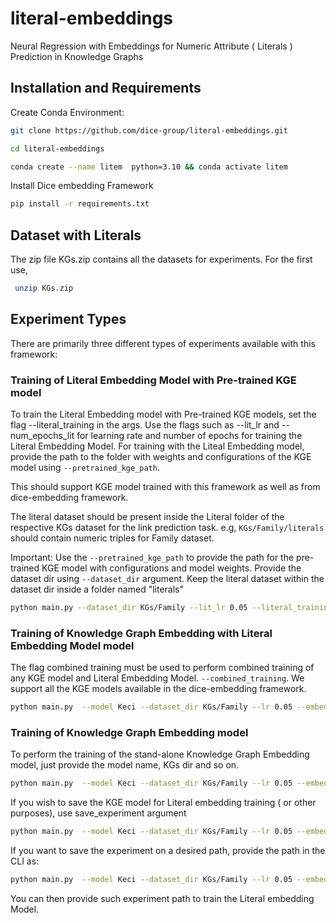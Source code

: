 # literal-embeddings
Neural Regression with Embeddings for Numeric Attribute ( Literals ) Prediction in Knowledge Graphs

## Installation and Requirements

Create Conda Environment:
```bash
git clone https://github.com/dice-group/literal-embeddings.git
```
```bash
cd literal-embeddings
```

```bash
conda create --name litem  python=3.10 && conda activate litem
```
Install Dice embedding Framework
```bash
pip install -r requirements.txt
```

## Dataset with Literals

The zip file KGs.zip contains all the datasets for experiments. For the first use, 



```bash
 unzip KGs.zip 
```
##  Experiment Types



There are primarily three different types of experiments available with this framework:

### Training of Literal Embedding Model with Pre-trained KGE model

To train the Literal Embedding model with Pre-trained KGE models, set the flag --literal_training in the args. Use the flags such as --lit_lr and --num_epochs_lit for learning rate and number of epochs for training the Literal Embedding Model. For training with the Liteal Embedding model, provide the path to the folder with weights and configurations of the KGE model using `--pretrained_kge_path`.

This should support KGE model trained with this framework as well as from dice-embedding framework.

 The literal dataset should be present inside the Literal folder of the respective KGs dataset for the link prediction task. e.g, `KGs/Family/literals` should contain numeric triples for Family dataset.

Important: Use the `--pretrained_kge_path` to provide the path for the pre-trained KGE model with configurations and model weights. 
Provide the dataset dir using `--dataset_dir` argument. Keep the literal dataset within the dataset dir inside a folder named "literals"

```bash
python main.py --dataset_dir KGs/Family --lit_lr 0.05 --literal_training --pretrained_kge_path "Experiments/test_dir" --lit_epochs 200
```
### Training of Knowledge Graph Embedding  with Literal Embedding Model model

The flag combined training must be used to perform combined training of any KGE model and Literal Embedding Model. `--combined_training`. We support all the KGE models available in the dice-embedding framework.

```bash
python main.py  --model Keci --dataset_dir KGs/Family --lr 0.05 --embedding_dim 128 --num_epochs 256 --combined_training
```

### Training of Knowledge Graph Embedding  model


To perform the training of the stand-alone Knowledge Graph Embedding model, just provide the model name, KGs dir and so on. 

```bash
python main.py  --model Keci --dataset_dir KGs/Family --lr 0.05 --embedding_dim 128 --num_epochs 256 
```
If you wish to save the KGE model for Literal embedding training ( or other purposes), use save_experiment argument

```bash
python main.py  --model Keci --dataset_dir KGs/Family --lr 0.05 --embedding_dim 128 --num_epochs 256 --save_experiment
```

If you want to save the experiment on a desired path, provide the path in the CLI as:
```bash
python main.py  --model Keci --dataset_dir KGs/Family --lr 0.05 --embedding_dim 128 --num_epochs 256 --save_experiment --full_storage_path "Experiments/test_dir"
```
You can then provide such experiment path to train the Literal embedding Model.